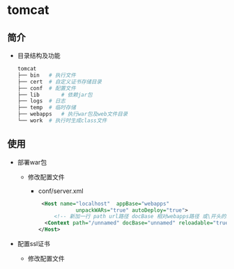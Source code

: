 # tomcat
## 简介

- 目录结构及功能

  ```bash
  tomcat
  ├── bin 	# 执行文件
  ├── cert 	# 自定义证书存储目录
  ├── conf 	# 配置文件
  ├── lib		# 依赖jar包
  ├── logs	# 日志
  ├── temp	# 临时存储
  ├── webapps	# 执行war包及web文件目录
  └── work	# 执行时生成class文件
  ```

  

## 使用

- 部署war包

  - 修改配置文件

    - conf/server.xml

      ```xml
       <Host name="localhost"  appBase="webapps"
                  unpackWARs="true" autoDeploy="true">
           <!-- 新加一行 path url路径 docBase 相对webapps路径 或\开头的绝对路径 -->
      	<Context path="/unnamed" docBase="unnamed" reloadable="true"/>
      </Host>
      ```

      

- 配置ssl证书

  - 修改配置文件
